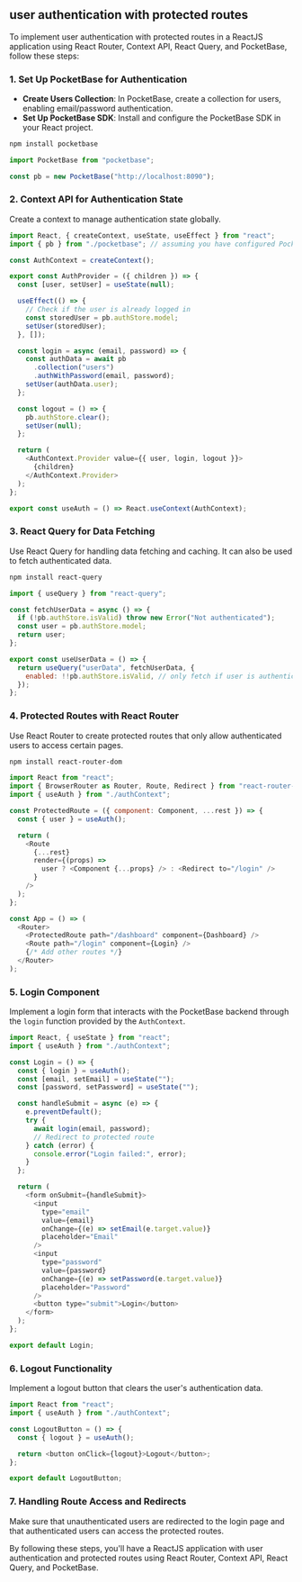 #

## user authentication with protected routes

To implement user authentication with protected routes in a ReactJS application using React Router, Context API, React Query, and PocketBase, follow these steps:

### 1. **Set Up PocketBase for Authentication**

- **Create Users Collection**: In PocketBase, create a collection for users, enabling email/password authentication.
- **Set Up PocketBase SDK**: Install and configure the PocketBase SDK in your React project.

```bash
npm install pocketbase
```

```javascript
import PocketBase from "pocketbase";

const pb = new PocketBase("http://localhost:8090");
```

### 2. **Context API for Authentication State**

Create a context to manage authentication state globally.

```javascript
import React, { createContext, useState, useEffect } from "react";
import { pb } from "./pocketbase"; // assuming you have configured PocketBase

const AuthContext = createContext();

export const AuthProvider = ({ children }) => {
  const [user, setUser] = useState(null);

  useEffect(() => {
    // Check if the user is already logged in
    const storedUser = pb.authStore.model;
    setUser(storedUser);
  }, []);

  const login = async (email, password) => {
    const authData = await pb
      .collection("users")
      .authWithPassword(email, password);
    setUser(authData.user);
  };

  const logout = () => {
    pb.authStore.clear();
    setUser(null);
  };

  return (
    <AuthContext.Provider value={{ user, login, logout }}>
      {children}
    </AuthContext.Provider>
  );
};

export const useAuth = () => React.useContext(AuthContext);
```

### 3. **React Query for Data Fetching**

Use React Query for handling data fetching and caching. It can also be used to fetch authenticated data.

```bash
npm install react-query
```

```javascript
import { useQuery } from "react-query";

const fetchUserData = async () => {
  if (!pb.authStore.isValid) throw new Error("Not authenticated");
  const user = pb.authStore.model;
  return user;
};

export const useUserData = () => {
  return useQuery("userData", fetchUserData, {
    enabled: !!pb.authStore.isValid, // only fetch if user is authenticated
  });
};
```

### 4. **Protected Routes with React Router**

Use React Router to create protected routes that only allow authenticated users to access certain pages.

```bash
npm install react-router-dom
```

```javascript
import React from "react";
import { BrowserRouter as Router, Route, Redirect } from "react-router-dom";
import { useAuth } from "./authContext";

const ProtectedRoute = ({ component: Component, ...rest }) => {
  const { user } = useAuth();

  return (
    <Route
      {...rest}
      render={(props) =>
        user ? <Component {...props} /> : <Redirect to="/login" />
      }
    />
  );
};

const App = () => (
  <Router>
    <ProtectedRoute path="/dashboard" component={Dashboard} />
    <Route path="/login" component={Login} />
    {/* Add other routes */}
  </Router>
);
```

### 5. **Login Component**

Implement a login form that interacts with the PocketBase backend through the `login` function provided by the `AuthContext`.

```javascript
import React, { useState } from "react";
import { useAuth } from "./authContext";

const Login = () => {
  const { login } = useAuth();
  const [email, setEmail] = useState("");
  const [password, setPassword] = useState("");

  const handleSubmit = async (e) => {
    e.preventDefault();
    try {
      await login(email, password);
      // Redirect to protected route
    } catch (error) {
      console.error("Login failed:", error);
    }
  };

  return (
    <form onSubmit={handleSubmit}>
      <input
        type="email"
        value={email}
        onChange={(e) => setEmail(e.target.value)}
        placeholder="Email"
      />
      <input
        type="password"
        value={password}
        onChange={(e) => setPassword(e.target.value)}
        placeholder="Password"
      />
      <button type="submit">Login</button>
    </form>
  );
};

export default Login;
```

### 6. **Logout Functionality**

Implement a logout button that clears the user's authentication data.

```javascript
import React from "react";
import { useAuth } from "./authContext";

const LogoutButton = () => {
  const { logout } = useAuth();

  return <button onClick={logout}>Logout</button>;
};

export default LogoutButton;
```

### 7. **Handling Route Access and Redirects**

Make sure that unauthenticated users are redirected to the login page and that authenticated users can access the protected routes.

By following these steps, you'll have a ReactJS application with user authentication and protected routes using React Router, Context API, React Query, and PocketBase.
